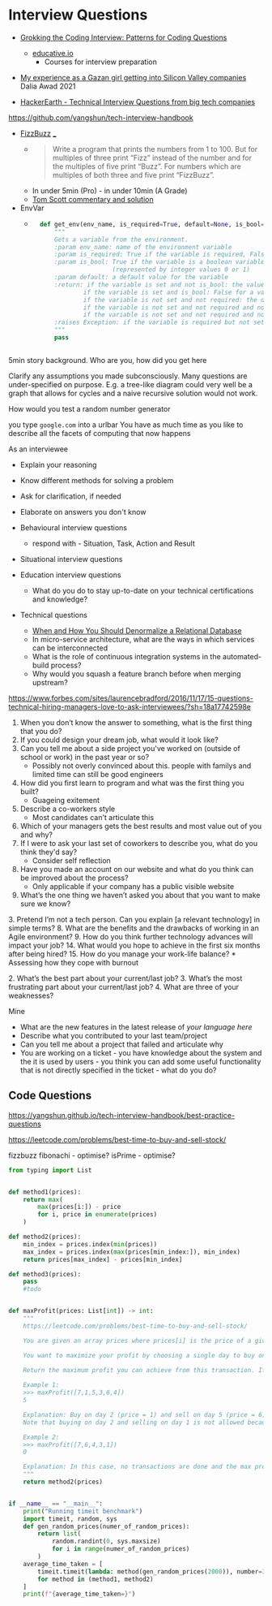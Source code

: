 Interview Questions
===================

* [Grokking the Coding Interview: Patterns for Coding Questions](https://www.educative.io/courses/grokking-the-coding-interview)
    * [educative.io](https://www.educative.io/)
        * Courses for interview preparation

* [My experience as a Gazan girl getting into Silicon Valley companies](https://daliaawad28.medium.com/my-experience-as-a-gazan-girl-getting-into-silicon-valley-companies-488062d769a1) Dalia Awad 2021

* [HackerEarth - Technical Interview Questions from big tech companies](https://www.hackerearth.com/practice/interviews/)

https://github.com/yangshun/tech-interview-handbook

* [FizzBuzz](https://en.wikipedia.org/wiki/Fizz_buzz#Programming_interviews) [_](https://imranontech.com/2007/01/24/using-fizzbuzz-to-find-developers-who-grok-coding/)
    * > Write a program that prints the numbers from 1 to 100. But for multiples of three print “Fizz” instead of the number and for the multiples of five print “Buzz”. For numbers which are multiples of both three and five print “FizzBuzz”.
    * In under 5min (Pro) - in under 10min (A Grade)
    * [Tom Scott commentary and solution](https://www.youtube.com/watch?v=QPZ0pIK_wsc)
* EnvVar
    * ```python
        def get_env(env_name, is_required=True, default=None, is_bool=False):
            """
            Gets a variable from the environment.
            :param env_name: name of the environment variable
            :param is_required: True if the variable is required, False otherwise
            :param is_bool: True if the variable is a boolean variable
                            (represented by integer values 0 or 1)
            :param default: a default value for the variable
            :return: if the variable is set and not is_bool: the value of the variable
                    if the variable is set and is_bool: False for a value of 0 and True for a value of 1
                    if the variable is not set and not required: the default value
                    if the variable is not set and not required and no default value is specified and is_bool: False
                    if the variable is not set and not required and no default value is specified and not is_bool: None
            :raises Exception: if the variable is required but not set
            """
            pass
    ```

5min story background. Who are you, how did you get here

Clarify any assumptions you made subconsciously. Many questions are under-specified on purpose. E.g. a tree-like diagram could very well be a graph that allows for cycles and a naive recursive solution would not work.

How would you test a random number generator

you type `google.com` into a urlbar
You have as much time as you like to describe all the facets of computing that now happens

As an interviewee 
* Explain your reasoning
* Know different methods for solving a problem
* Ask for clarification, if needed
* Elaborate on answers you don't know

* Behavioural interview questions
    * respond with - Situation, Task, Action and Result
* Situational interview questions
* Education interview questions
    * What do you do to stay up-to-date on your technical certifications and knowledge?
* Technical questions
    * [When and How You Should Denormalize a Relational Database](https://rubygarage.org/blog/database-denormalization-with-examples)
    * In micro-service architecture, what are the ways in which services can be interconnected
    * What is the role of continuous integration systems in the automated-build process?
    * Why would you squash a feature branch before when merging upstream?

https://www.forbes.com/sites/laurencebradford/2016/11/17/15-questions-technical-hiring-managers-love-to-ask-interviewees/?sh=18a17742598e
1. When you don’t know the answer to something, what is the first thing that you do?
2. If you could design your dream job, what would it look like?
3. Can you tell me about a side project you've worked on (outside of school or work) in the past year or so?
    * Possibly not overly convinced about this. people with familys and limited time can still be good engineers
4. How did you first learn to program and what was the first thing you built?
    * Guageing exitement
5. Describe a co-workers style
    * Most candidates can't articulate this
6. Which of your managers gets the best results and most value out of you and why?
7.  If I were to ask your last set of coworkers to describe you, what do you think they'd say?
    *  Consider self reflection
8.  Have you made an account on our website and what do you think can be improved about the process?
    * Only applicable if your company has a public visible website
9.  What’s the one thing we haven’t asked you about that you want to make sure we know?

[](https://www.roberthalf.com/blog/how-to-interview-candidates/7-must-ask-tech-interview-questions)
3. Pretend I’m not a tech person. Can you explain [a relevant technology] in simple terms?
8. What are the benefits and the drawbacks of working in an Agile environment? 
9. How do you think further technology advances will impact your job? 
14. What would you hope to achieve in the first six months after being hired? 
15. How do you manage your work-life balance?
    * Assessing how they cope with burnout

[](https://skillcrush.com/blog/answer-the-toughest-tech-interview-questions/)
2. What’s the best part about your current/last job?
3. What’s the most frustrating part about your current/last job?
4. What are three of your weaknesses?

Mine
* What are the new features in the latest release of _your language here_
* Describe what you contributed to your last team/project
* Can you tell me about a project that failed and articulate why
* You are working on a ticket - you have knowledge about the system and the it is used by users - you think you can add some useful functionality that is not directly specified in the ticket - what do you do?


Code Questions
--------------

https://yangshun.github.io/tech-interview-handbook/best-practice-questions

https://leetcode.com/problems/best-time-to-buy-and-sell-stock/

fizzbuzz
fibonachi - optimise?
isPrime - optimise?

```python
from typing import List


def method1(prices):
    return max(
        max(prices[i:]) - price
        for i, price in enumerate(prices)
    )

def method2(prices):
    min_index = prices.index(min(prices))
    max_index = prices.index(max(prices[min_index:]), min_index)
    return prices[max_index] - prices[min_index]

def method3(prices):
    pass
    #todo


def maxProfit(prices: List[int]) -> int:
    """
    https://leetcode.com/problems/best-time-to-buy-and-sell-stock/

    You are given an array prices where prices[i] is the price of a given stock on the ith day.

    You want to maximize your profit by choosing a single day to buy one stock and choosing a different day in the future to sell that stock.

    Return the maximum profit you can achieve from this transaction. If you cannot achieve any profit, return 0.
    
    Example 1:
    >>> maxProfit([7,1,5,3,6,4])
    5

    Explanation: Buy on day 2 (price = 1) and sell on day 5 (price = 6), profit = 6-1 = 5.
    Note that buying on day 2 and selling on day 1 is not allowed because you must buy before you sell.

    Example 2:
    >>> maxProfit([7,6,4,3,1])
    0

    Explanation: In this case, no transactions are done and the max profit = 0.
    """
    return method2(prices)


if __name__ == "__main__":
    print("Running timeit benchmark")
    import timeit, random, sys
    def gen_random_prices(numer_of_random_prices):
        return list(
            random.randint(0, sys.maxsize)
            for i in range(numer_of_random_prices)
        )
    average_time_taken = [
        timeit.timeit(lambda: method(gen_random_prices(2000)), number=3)
        for method in (method1, method2)
    ]
    print(f"{average_time_taken=}")

```